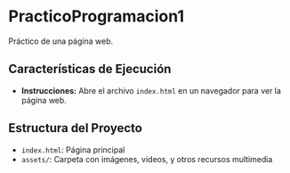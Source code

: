 # PracticoProgramacion1
Práctico de una página web.

## Características de Ejecución
- **Instrucciones:** Abre el archivo `index.html` en un navegador para ver la página web.

## Estructura del Proyecto
- `index.html`: Página principal
- `assets/`: Carpeta con imágenes, videos, y otros recursos multimedia
